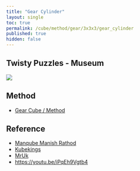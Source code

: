 ```yaml
---
title: "Gear Cylinder"
layout: single
toc: true
permalink: /cube/method/gear/3x3x3/gear_cylinder
published: true
hidden: false
---
```


<head>
  <base target="_blank">
</head>



## Twisty Puzzles - Museum

<a href="https://twistypuzzles.com/app/museum/museum_showitem.php?pkey=8363">
  <img src="https://twistypuzzles.com/museum/large/08363-01.jpg">
</a>



## Method

- [Gear Cube / Method](/cube/method/gear/3x3x3/gear_cube/method)



## Reference

- [Manqube Manish Rathod](https://youtu.be/umdhU_Zhgdk)
- [Kubekings](https://youtu.be/YefSBqscdEY)
- [MrUk](https://youtu.be/KEMA7UfC2C0)
- <https://youtu.be/iPqEh9Vgtb4>